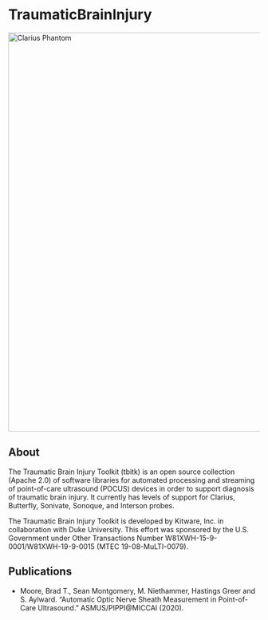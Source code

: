# TraumaticBrainInjury

<img src="Documentation/images/Clarius Phantom.jpg" alt="Clarius Phantom" width="800"/>

## About
The Traumatic Brain Injury Toolkit (tbitk) is an open source collection (Apache 2.0) of software libraries for automated processing and streaming of point-of-care ultrasound (POCUS) devices in order to support diagnosis of traumatic brain injury.  It currently has levels of support for Clarius, Butterfly, Sonivate, Sonoque, and Interson probes.

The Traumatic Brain Injury Toolkit is developed by Kitware, Inc. in collaboration with Duke University.  This effort was sponsored by the U.S. Government under Other Transactions Number W81XWH-15-9-0001/W81XWH-19-9-0015 (MTEC 19-08-MuLTI-0079).

## Publications
* Moore, Brad T., Sean Montgomery, M. Niethammer, Hastings Greer and S. Aylward. “Automatic Optic Nerve Sheath Measurement in Point-of-Care Ultrasound.” ASMUS/PIPPI@MICCAI (2020).